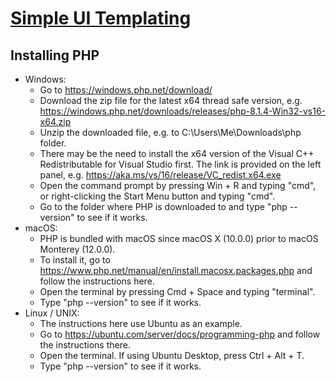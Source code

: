 # [Simple UI Templating](https://github.com/zionsg/simple-ui-templating)

## Installing PHP
- Windows:
    + Go to https://windows.php.net/download/
    + Download the zip file for the latest x64 thread safe version,
      e.g. https://windows.php.net/downloads/releases/php-8.1.4-Win32-vs16-x64.zip
    + Unzip the downloaded file, e.g. to C:\Users\Me\Downloads\php folder.
    + There may be the need to install the x64 version of the Visual C++ Redistributable for
      Visual Studio first. The link is provided on the left panel, e.g. https://aka.ms/vs/16/release/VC_redist.x64.exe
    + Open the command prompt by pressing Win + R and typing "cmd", or right-clicking the Start Menu
      button and typing "cmd".
    + Go to the folder where PHP is downloaded to and type "php --version"
      to see if it works.
- macOS:
    + PHP is bundled with macOS since macOS X (10.0.0) prior to macOS Monterey (12.0.0).
    + To install it, go to https://www.php.net/manual/en/install.macosx.packages.php and follow
      the instructions here.
    + Open the terminal by pressing Cmd + Space and typing "terminal".
    + Type "php --version" to see if it works.
- Linux / UNIX:
    + The instructions here use Ubuntu as an example.
    + Go to https://ubuntu.com/server/docs/programming-php and follow the instructions there.
    + Open the terminal. If using Ubuntu Desktop, press Ctrl + Alt + T.
    + Type "php --version" to see if it works.
